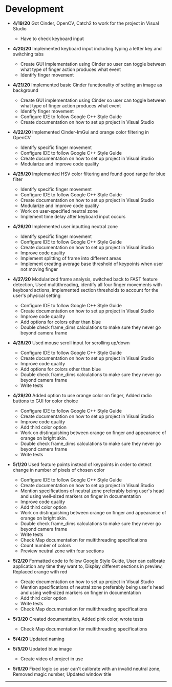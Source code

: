 # Development

 - **4/19/20** Got Cinder, OpenCV, Catch2 to work for the project in Visual Studio
   - Have to check keyboard input

- **4/20/20** Implemented keyboard input including typing a letter key and switching tabs
  - Create GUI implementation using Cinder so user can toggle between what type of finger action produces what event
  - Identify finger movement

- **4/21/20** Implemented basic Cinder functionality of setting an image as background
  - Create GUI implementation using Cinder so user can toggle between what type of finger action produces what event
  - Identify finger movement
  - Configure IDE to follow Google C++ Style Guide
  - Create documentation on how to set up project in Visual Studio

- **4/22/20** Implemented Cinder-ImGui and orange color filtering in OpenCV
  - Identify specific finger movement
  - Configure IDE to follow Google C++ Style Guide
  - Create documentation on how to set up project in Visual Studio
  - Modularize and improve code quality

- **4/25/20** Implemented HSV color filtering and found good range for blue filter
  - Identify specific finger movement
  - Configure IDE to follow Google C++ Style Guide
  - Create documentation on how to set up project in Visual Studio
  - Modularize and improve code quality
  - Work on user-specified neutral zone
  - Implement time delay after keyboard input occurs

- **4/26/20** Implemented user inputting neutral zone
  - Identify specific finger movement
  - Configure IDE to follow Google C++ Style Guide
  - Create documentation on how to set up project in Visual Studio
  - Improve code quality
  - Implement splitting of frame into different areas
  - Implement creating average base threshold of keypoints when user not moving finger

- **4/27/20** Modularized frame analysis, switched back to FAST feature detection, Used multithreading, identify all four finger movements with keyboard actions, implemented section thresholds to account for the user's physical setting
  - Configure IDE to follow Google C++ Style Guide
  - Create documentation on how to set up project in Visual Studio
  - Improve code quality
  - Add options for colors other than blue
  - Double check frame_dims calculations to make sure they never go beyond camera frame

- **4/28/20** Used mouse scroll input for scrolling up/down
  - Configure IDE to follow Google C++ Style Guide
  - Create documentation on how to set up project in Visual Studio
  - Improve code quality
  - Add options for colors other than blue
  - Double check frame_dims calculations to make sure they never go beyond camera frame
  - Write tests

- **4/29/20** Added option to use orange color on finger, Added radio buttons to GUI for color choice
  - Configure IDE to follow Google C++ Style Guide
  - Create documentation on how to set up project in Visual Studio
  - Improve code quality
  - Add third color option
  - Work on distinguishing between orange on finger and appearance of orange on bright skin.
  - Double check frame_dims calculations to make sure they never go beyond camera frame
  - Write tests

- **5/1/20** Used feature points instead of keypoints in order to detect change in number of pixels of chosen color
  - Configure IDE to follow Google C++ Style Guide
  - Create documentation on how to set up project in Visual Studio
  - Mention specifications of neutral zone preferably being user's head and using well-sized markers on finger in documentation
  - Improve code quality
  - Add third color option
  - Work on distinguishing between orange on finger and appearance of orange on bright skin.
  - Double check frame_dims calculations to make sure they never go beyond camera frame
  - Write tests
  - Check Map documentation for multithreading specifications
  - Count number of colors
  - Preview neutral zone with four sections

- **5/2/20** Formatted code to follow Google Style Guide, User can calibrate application any time they want to, Display different sections in preview, Replaced orange with red
  - Create documentation on how to set up project in Visual Studio
  - Mention specifications of neutral zone preferably being user's head and using well-sized markers on finger in documentation
  - Add third color option
  - Write tests
  - Check Map documentation for multithreading specifications

- **5/3/20** Created documentation, Added pink color, wrote tests
  - Check Map documentation for multithreading specifications

- **5/4/20** Updated naming

- **5/5/20** Updated blue image
  - Create video of project in use

- **5/6/20** Fixed logic so user can't calibrate with an invalid neutral zone, Removed magic number, Updated window title
---
